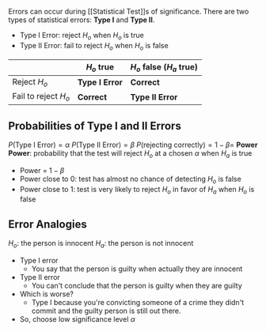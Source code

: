 Errors can occur during [[Statistical Test]]s of significance. There are two types of statistical errors: **Type I** and **Type II**.
- Type I Error: reject $H_o$ when $H_o$ is true
- Type II Error: fail to reject $H_o$ when $H_o$ is false

|                      | $H_o$ true       | $H_o$ false ($H_a$ true) |
| -------------------- | ---------------- | ------------------------ |
| Reject $H_o$         | **Type I Error** | **Correct**              |
| Fail to reject $H_o$ | **Correct**      | **Type II Error**        |
## Probabilities of Type I and II Errors
$P($Type I Error$)=\alpha$
$P($Type II Error$)=\beta$
$P($rejecting correctly$)=1-\beta=$ **Power**
**Power**: probability that the test will reject $H_o$ at a chosen $\alpha$ when  $H_a$ is true
- Power = $1-\beta$
- Power close to $0$: test has almost no chance of detecting $H_o$ is false
- Power close to $1$: test is very likely to reject $H_o$ in favor of $H_a$ when $H_o$ is false
## Error Analogies
$H_o$: the person is innocent
$H_a$: the person is not innocent
- Type I error
	- You say that the person is guilty when actually they are innocent
- Type II error
	- You can't conclude that the person is guilty when they are guilty
- Which is worse?
	- Type I because you're convicting someone of a crime they didn't commit and the guilty person is still out there.
- So, choose low significance level $\alpha$